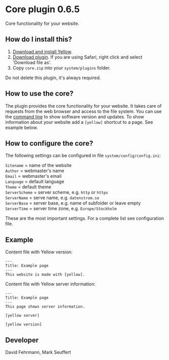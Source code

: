 Core plugin 0.6.5
=================
Core functionality for your website.

## How do I install this?

1. [Download and install Yellow](https://github.com/datenstrom/yellow/).
2. [Download plugin](https://github.com/datenstrom/yellow-plugins/raw/master/zip/core.zip). If you are using Safari, right click and select 'Download file as'.
3. Copy `core.zip` into your `system/plugins` folder.

Do not delete this plugin, it's always required.

## How to use the core?

The plugin provides the core functionality for your website. It takes care of requests from the web browser and access to the file system. You can use the [command line](https://github.com/datenstrom/yellow-plugins/tree/master/commandline) to show software version and updates. To show information about your website add a `[yellow]` shortcut to a page. See example below.

## How to configure the core?

The following settings can be configured in file `system/config/config.ini`:

`Sitename` = name of the website  
`Author` = webmaster's name  
`Email` = webmaster's email  
`Language` = default language   
`Theme` = default theme  
`ServerScheme` = server scheme, e.g. `http` or `https`  
`ServerName` = serve name, e.g. `datenstrom.se`  
`ServerBase` = server base, e.g. name of subfolder or leave empty  
`ServerTime` = server time zone, e.g. `Europe/Stockholm`  

These are the most important settings. For a complete list see configuration file.

## Example

Content file with Yellow version:

```
---
Title: Example page
---
This website is made with [yellow].
```

Content file with Yellow server information:

```
---
Title: Example page
---
This page shows server information.

[yellow server]

[yellow version]
```

## Developer

David Fehrmann, Mark Seuffert
